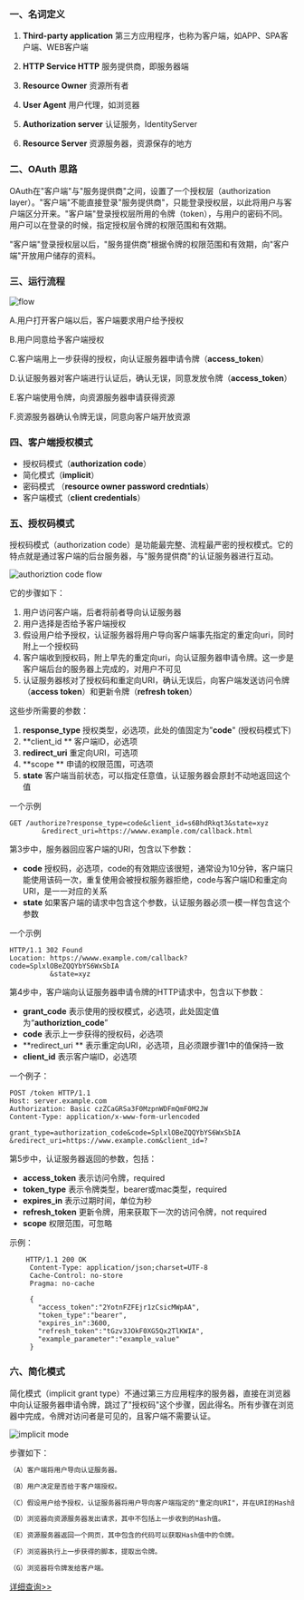 ### 一、名词定义

1. **Third-party application** 第三方应用程序，也称为客户端，如APP、SPA客户端、WEB客户端

2. **HTTP Service HTTP** 服务提供商，即服务器端

3. **Resource Owner** 资源所有者

4. **User Agent** 用户代理，如浏览器

5. **Authorization server** 认证服务，IdentityServer

6. **Resource Server** 资源服务器，资源保存的地方

   

### 二、OAuth 思路

OAuth在"客户端"与"服务提供商"之间，设置了一个授权层（authorization layer）。"客户端"不能直接登录"服务提供商"，只能登录授权层，以此将用户与客户端区分开来。"客户端"登录授权层所用的令牌（token），与用户的密码不同。用户可以在登录的时候，指定授权层令牌的权限范围和有效期。

"客户端"登录授权层以后，"服务提供商"根据令牌的权限范围和有效期，向"客户端"开放用户储存的资料。



### 三、运行流程

![flow](images/flow.png)

A.用户打开客户端以后，客户端要求用户给予授权

B.用户同意给予客户端授权

C.客户端用上一步获得的授权，向认证服务器申请令牌（**access_token**）

D.认证服务器对客户端进行认证后，确认无误，同意发放令牌（**access_token**）

E.客户端使用令牌，向资源服务器申请获得资源

F.资源服务器确认令牌无误，同意向客户端开放资源

### 四、客户端授权模式

* 授权码模式（**authorization code**）
* 简化模式（**implicit**）
* 密码模式 （**resource owner password credntials**）
* 客户端模式（**client credentials**）



### 五、授权码模式

授权码模式（authorization code）是功能最完整、流程最严密的授权模式。它的特点就是通过客户端的后台服务器，与"服务提供商"的认证服务器进行互动。

![authoriztion code flow](images/authoriztion_code.png)

它的步骤如下：

1. 用户访问客户端，后者将前者导向认证服务器
2. 用户选择是否给予客户端授权
3. 假设用户给予授权，认证服务器将用户导向客户端事先指定的重定向uri，同时附上一个授权码
4. 客户端收到授权码，附上早先的重定向uri，向认证服务器申请令牌。这一步是客户端后台的服务器上完成的，对用户不可见
5. 认证服务器核对了授权码和重定向URI，确认无误后，向客户端发送访问令牌（**access token**）和更新令牌（**refresh token**）

这些步所需要的参数：

1. **response_type** 授权类型，必选项，此处的值固定为”**code**" (授权码模式下)
2. **client_id ** 客户端ID，必选项
3. **redirect_uri** 重定向URI，可选项
4. **scope ** 申请的权限范围，可选项
5. **state** 客户端当前状态，可以指定任意值，认证服务器会原封不动地返回这个值

一个示例

```http
GET /authorize?response_type=code&client_id=s6BhdRkqt3&state=xyz
        &redirect_uri=https://wwww.example.com/callback.html
```

第3步中，服务器回应客户端的URI，包含以下参数：

* **code** 授权码，必选项，code的有效期应该很短，通常设为10分钟，客户端只能使用该码一次，重复使用会被授权服务器拒绝，code与客户端ID和重定向URI，是一一对应的关系
* **state** 如果客户端的请求中包含这个参数，认证服务器必须一模一样包含这个参数

一个示例

```http
HTTP/1.1 302 Found
Location: https://wwww.example.com/callback?code=SplxlOBeZQQYbYS6WxSbIA
          &state=xyz
```

第4步中，客户端向认证服务器申请令牌的HTTP请求中，包含以下参数：

* **grant_code** 表示使用的授权模式，必选项，此处固定值为“**authoriztion_code**”
* **code** 表示上一步获得的授权码，必选项
* **redirect_uri ** 表示重定向URI，必选项，且必须跟步骤1中的值保持一致
* **client_id** 表示客户端ID，必选项

一个例子：

```http
POST /token HTTP/1.1
Host: server.example.com
Authorization: Basic czZCaGRSa3F0MzpnWDFmQmF0M2JW
Content-Type: application/x-www-form-urlencoded

grant_type=authorization_code&code=SplxlOBeZQQYbYS6WxSbIA
&redirect_uri=https://www.example.com&client_id=?
```



第5步中，认证服务器返回的参数，包括：

* **access_token** 表示访问令牌，required
* **token_type** 表示令牌类型，bearer或mac类型，required
* **expires_in** 表示过期时间，单位为秒
* **refresh_token** 更新令牌，用来获取下一次的访问令牌，not required
* **scope** 权限范围，可忽略

示例：

```http
    HTTP/1.1 200 OK
     Content-Type: application/json;charset=UTF-8
     Cache-Control: no-store
     Pragma: no-cache

     {
       "access_token":"2YotnFZFEjr1zCsicMWpAA",
       "token_type":"bearer",
       "expires_in":3600,
       "refresh_token":"tGzv3JOkF0XG5Qx2TlKWIA",
       "example_parameter":"example_value"
     }
```



### 六、简化模式

简化模式（implicit grant type）不通过第三方应用程序的服务器，直接在浏览器中向认证服务器申请令牌，跳过了"授权码"这个步骤，因此得名。所有步骤在浏览器中完成，令牌对访问者是可见的，且客户端不需要认证。

![implicit mode](images/implicit_mode.png)



步骤如下：

```html
（A）客户端将用户导向认证服务器。

（B）用户决定是否给于客户端授权。

（C）假设用户给予授权，认证服务器将用户导向客户端指定的"重定向URI"，并在URI的Hash部分包含了访问令牌。

（D）浏览器向资源服务器发出请求，其中不包括上一步收到的Hash值。

（E）资源服务器返回一个网页，其中包含的代码可以获取Hash值中的令牌。

（F）浏览器执行上一步获得的脚本，提取出令牌。

（G）浏览器将令牌发给客户端。
```



[详细查询>>](http://www.ruanyifeng.com/blog/2014/05/oauth_2_0.html)

